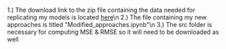 1.) The download link to the zip file containing the data needed for replicating my models is located [here](https://dataserv.ub.tum.de/index.php/s/m1524895?path=%2F5.625deg%2Fgeopotential_500)\n
2.) The file containing my new approaches is titled "Modified_approaches.ipynb"\n
3.) The src folder is necessary for computing MSE & RMSE so it will need to be downloaded as well
